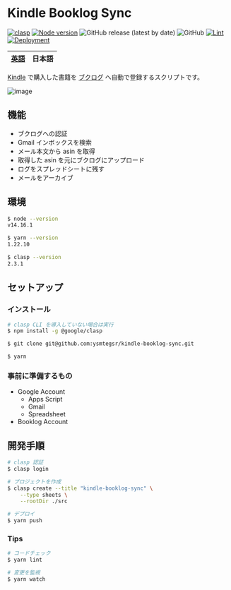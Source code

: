 # Kindle Booklog Sync

[![clasp](https://img.shields.io/badge/built%20with-clasp-4285f4.svg)](https://github.com/google/clasp)
[![Node version](https://img.shields.io/badge/node-v14.16.1-blue)](https://github.com/ysmtegsr/kindle-booklog-sync)
![GitHub release (latest by date)](https://img.shields.io/github/v/release/ysmtegsr/kindle-booklog-sync)
![GitHub](https://img.shields.io/github/license/ysmtegsr/kindle-booklog-sync)
[![Lint](https://github.com/ysmtegsr/kindle-booklog-sync/actions/workflows/lint.yml/badge.svg)](https://github.com/ysmtegsr/kindle-booklog-sync/actions/workflows/lint.yml)
[![Deployment](https://github.com/ysmtegsr/kindle-booklog-sync/actions/workflows/deploy.yml/badge.svg)](https://github.com/ysmtegsr/kindle-booklog-sync/actions/workflows/deploy.yml)

| [英語](https://github.com/ysmtegsr/kindle-booklog-sync) | 日本語 |
| --- | --- |

[Kindle](https://www.amazon.co.jp/ranking?type=top-sellers&ref_=nav_cs_bestsellers_1837a9214239486ba2b00680c5ef8837) で購入した書籍を [ブクログ](https://booklog.jp) へ自動で登録するスクリプトです。

![image](https://user-images.githubusercontent.com/38056766/124377095-2fa69580-dce5-11eb-9d14-e14891e6f168.png)

## 機能

- ブクログへの認証
- Gmail インボックスを検索
- メール本文から asin を取得
- 取得した asin を元にブクログにアップロード
- ログをスプレッドシートに残す
- メールをアーカイブ
## 環境

```sh
$ node --version
v14.16.1

$ yarn --version
1.22.10

$ clasp --version
2.3.1
```

## セットアップ

### インストール

```sh
# clasp CLI を導入していない場合は実行
$ npm install -g @google/clasp

$ git clone git@github.com:ysmtegsr/kindle-booklog-sync.git

$ yarn
```

### 事前に準備するもの

- Google Account
  - Apps Script
  - Gmail
  - Spreadsheet
- Booklog Account

## 開発手順

```sh
# clasp 認証
$ clasp login

# プロジェクトを作成
$ clasp create --title "kindle-booklog-sync" \
    --type sheets \
    --rootDir ./src

# デプロイ
$ yarn push
```

### Tips

```sh
# コードチェック
$ yarn lint

# 変更を監視
$ yarn watch
```
